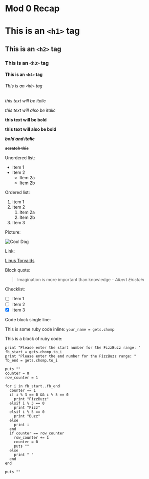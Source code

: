 # Mod 0 Recap

# This is an `<h1>` tag

## This is an `<h2>` tag

### This is an `<h3>` tag

#### This is an `<h4>` tag

###### This is an `<h6>` tag

*this text will be italic*

_this text will also be italic_

**this text will be bold**

__this text will also be bold__

**_bold and italic_**

~~scratch this~~

Unordered list:
* Item 1
* Item 2
  * Item 2a
  * Item 2b

Ordered list:
1. Item 1
1. Item 2
   1. Item 2a
   1. Item 2b
1. Item 3

Picture:

![Cool Dog](https://github-public-gists.s3-us-west-2.amazonaws.com/cool+dog+small.jpg)

Link:

[Linus Torvalds](https://en.wikipedia.org/wiki/Linus_Torvalds)

Block quote:

> Imagination is more important than knowledge - *Albert Einstein*

Checklist:

- [ ] Item 1
- [ ] Item 2
- [x] Item 3

Code block single line:

This is some ruby code inline: `your_name = gets.chomp`

This is a block of ruby code:

```
print "Please enter the start number for the FizzBuzz range: "
fb_start = gets.chomp.to_i
print "Please enter the end number for the FizzBuzz range: "
fb_end = gets.chomp.to_i

puts ""
counter = 0
row_counter = 1

for i in fb_start..fb_end
  counter += 1
  if i % 3 == 0 && i % 5 == 0
    print "FizzBuzz"
  elsif i % 3 == 0
    print "Fizz"
  elsif i % 5 == 0
    print "Buzz"
  else
    print i
  end
  if counter == row_counter
    row_counter += 1
    counter = 0
    puts ""
  else
    print " "
  end
end

puts ""
```
